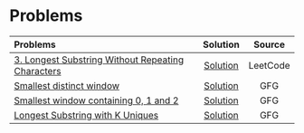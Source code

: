 # Problems
| Problems                                                                                                                                                                            |                                                                   Solution                                                                   |  Source  |
| :---------------------------------------------------------------------------------------------------------------------------------------------------------------------------------- | :------------------------------------------------------------------------------------------------------------------------------------------: | :------: |
| [3. Longest Substring Without Repeating Characters](https://leetcode.com/problems/longest-substring-without-repeating-characters/description/)                                      |            [Solution](https://github.com/ArhanBytes/Rohit-Negi-CPP-DSA-Course/blob/main/Lectures/Lecture_041/Lecture_Code/3.cpp)             | LeetCode |
| [Smallest distinct window](https://practice.geeksforgeeks.org/problems/smallest-distant-window3132/1?page=1&difficulty[]=1&category[]=Strings&sortBy=submissions)                   | [Solution](https://github.com/ArhanBytes/Rohit-Negi-CPP-DSA-Course/blob/main/Lectures/Lecture_041/Lecture_Code/smallest_distinct_window.cpp) |   GFG    |
| [Smallest window containing 0, 1 and 2](https://www.geeksforgeeks.org/problems/smallest-window-containing-0-1-and-2--170637/1)                                                      |   [Solution](https://github.com/ArhanBytes/Rohit-Negi-CPP-DSA-Course/blob/main/Lectures/Lecture_041/Homework/smallest_window_0s_1s_2s.cpp)   |   GFG    |
| [Longest Substring with K Uniques](https://www.geeksforgeeks.org/problems/longest-k-unique-characters-substring0853/1?page=1&category=Strings&difficulty=Medium&sortBy=submissions) | [Solution](https://github.com/ArhanBytes/Rohit-Negi-CPP-DSA-Course/blob/main/Lectures/Lecture_041/Homework/longest_substring_k_uniques.cpp)  |   GFG    |

